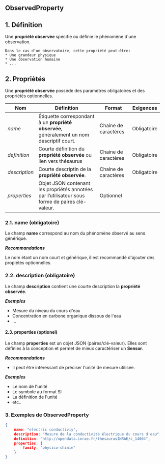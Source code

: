 ## ObservedProperty  

## **1. Définition** 
Une **propriété observée** spécifie ou définie le phénomène d'une observation.

```{tip}
Dans le cas d'un observatoire, cette propriété peut-être:
* Une grandeur physique
* Une observation humaine
* ...
```

## **2. Propriètés**  
Une **propriété observée** posséde des paramètres obligatoires et des propriétés optionnelles.

|  Nom |  Définition | Format | Exigences |
|---|---|---|---|
| *name* | Étiquette correspondant à un **propriété observée**, généralement un nom descriptif court.| Chaine de caractères  | Obligatoire |
| *definition* | Courte définition du **propriété observée** ou lien vers thésaurus | Chaine de caractères  | Obligatoire |
| *description*  | Courte descriptin de la **propriété observée**.| Chaine de caractères  | Obligatoire |
| *properties* | Objet JSON contenant les propriétés annotées par l’utilisateur sous forme de paires clé-valeur. | Optionnel |

### **2.1. name** (obligatoire) 
Le champ **name** correspond au nom du phénomène observé au sens générique.

***Recommandations***  

Le nom étant un nom court et générique, il est recommandé d'ajouter des propiétés optionnelles. 


### **2.2. description** (obligatoire)  

Le champ **description** contient une courte description la **propriété observée**.


***Exemples***  

* Mesure du niveau du cours d'eau
* Concentration en carbone organique dissous de l'eau
* ...

#### **2.3. properties** (optionel)  

Le champ **properties** est un objet JSON (paires/clé-valeur). Elles sont définies à la conception et permet de mieux caractériser un **Sensor**.  

***Recommandations***

* Il peut être intéressant de préciser l'unité de mesure utilisée.

***Exemples***  

* Le nom de l'unité
* Le symbole au format SI
* La définition de l'unité
* etc..

### **3. Exemples de ObservedProperty**   

```json
{
    name: "electric conductiviy",
    description: "Mesure de la conductivité électrique du cours d'eau",
    definition: "http://opendata.inrae.fr/thesaurusINRAE/c_14004",
    properties: {
        family: "physico-chimie"
    }
}
```

